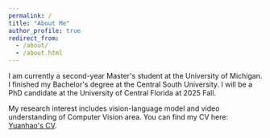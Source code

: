```yaml
---
permalink: /
title: "About Me"
author_profile: true
redirect_from: 
  - /about/
  - /about.html
---
```


I am currently a second-year Master's student at the University of Michigan. I finished my Bachelor's degree at the Central South University. I will be a PhD candidate at the University of Central Florida at 2025 Fall.

My research interest includes vision-language model and video understanding of Computer Vision area. You can find my CV here: [Yuanhao's CV](../files/CV.pdf).
